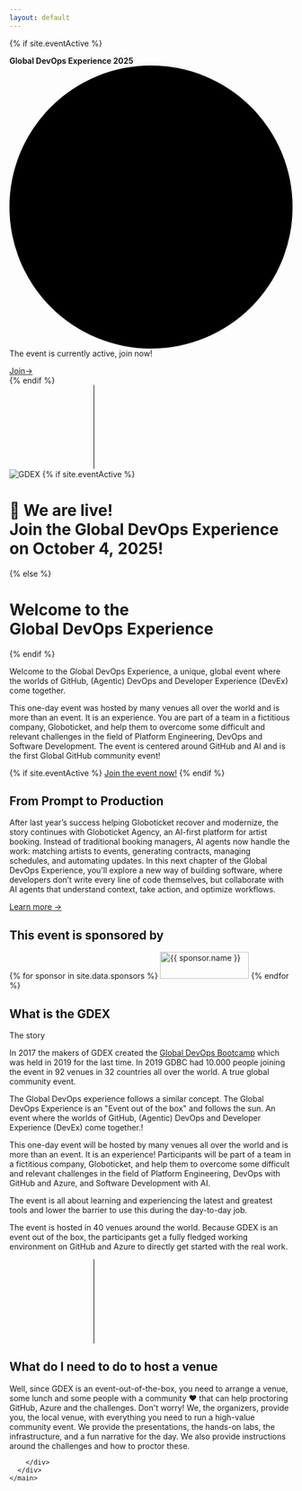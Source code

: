 ```yaml
---
layout: default
---
```


{% if site.eventActive %}
<div class="relative isolate flex items-center gap-x-6 overflow-hidden bg-gray-50 px-6 py-2.5 sm:px-3.5 sm:before:flex-1">
  <div class="absolute left-[max(-7rem,calc(50%-52rem))] top-1/2 -z-10 -translate-y-1/2 transform-gpu blur-2xl" aria-hidden="true">
    <div class="aspect-[577/310] w-[36.0625rem] bg-gradient-to-r from-[#ff80b5] to-[#9089fc] opacity-30" style="clip-path: polygon(74.8% 41.9%, 97.2% 73.2%, 100% 34.9%, 92.5% 0.4%, 87.5% 0%, 75% 28.6%, 58.5% 54.6%, 50.1% 56.8%, 46.9% 44%, 48.3% 17.4%, 24.7% 53.9%, 0% 27.9%, 11.9% 74.2%, 24.9% 54.1%, 68.6% 100%, 74.8% 41.9%)"></div>
  </div>
  <div class="absolute left-[max(45rem,calc(50%+8rem))] top-1/2 -z-10 -translate-y-1/2 transform-gpu blur-2xl" aria-hidden="true">
    <div class="aspect-[577/310] w-[36.0625rem] bg-gradient-to-r from-[#ff80b5] to-[#9089fc] opacity-30" style="clip-path: polygon(74.8% 41.9%, 97.2% 73.2%, 100% 34.9%, 92.5% 0.4%, 87.5% 0%, 75% 28.6%, 58.5% 54.6%, 50.1% 56.8%, 46.9% 44%, 48.3% 17.4%, 24.7% 53.9%, 0% 27.9%, 11.9% 74.2%, 24.9% 54.1%, 68.6% 100%, 74.8% 41.9%)"></div>
  </div>
  <div class="flex flex-wrap items-center gap-x-4 gap-y-2">
    <p class="text-sm leading-6 text-gray-900">
      <strong class="font-semibold">Global DevOps Experience 2025</strong><svg viewBox="0 0 2 2" class="mx-2 inline h-0.5 w-0.5 fill-current" aria-hidden="true"><circle cx="1" cy="1" r="1" /></svg>The event is currently active, join now!
    </p>
    <a href="/event-day" class="flex-none rounded-full bg-gray-900 px-3.5 py-1 text-normal font-semibold text-white shadow-sm hover:bg-gray-700 focus-visible:outline focus-visible:outline-2 focus-visible:outline-offset-2 focus-visible:outline-gray-900">Join<span aria-hidden="true">&rarr;</span></a>
  </div>
  <div class="flex flex-1 justify-end">
   
  </div>
</div>
{% endif %}

<div class="bg-gray-900">
    <main>
      <!-- Hero section -->
      <div class="relative isolate overflow-hidden">
        <svg class="absolute inset-0 -z-10 h-full w-full stroke-white/10 [mask-image:radial-gradient(100%_100%_at_top_right,white,transparent)]" aria-hidden="true">
          <defs>
            <pattern id="983e3e4c-de6d-4c3f-8d64-b9761d1534cc" width="200" height="200" x="50%" y="-1" patternUnits="userSpaceOnUse">
              <path d="M.5 200V.5H200" fill="none" />
            </pattern>
          </defs>
          <svg x="50%" y="-1" class="overflow-visible fill-gray-800/20">
            <path d="M-200 0h201v201h-201Z M600 0h201v201h-201Z M-400 600h201v201h-201Z M200 800h201v201h-201Z" stroke-width="0" />
          </svg>
          <rect width="100%" height="100%" stroke-width="0" fill="url(#983e3e4c-de6d-4c3f-8d64-b9761d1534cc)" />
        </svg>
        <div class="absolute left-[calc(50%-4rem)] top-10 -z-10 transform-gpu blur-3xl sm:left-[calc(50%-18rem)] lg:left-48 lg:top-[calc(50%-30rem)] xl:left-[calc(50%-24rem)]" aria-hidden="true">
          <div class="aspect-[1108/632] w-[69.25rem] bg-gradient-to-r from-[#80caff] to-[#4f46e5] opacity-20" style="clip-path: polygon(73.6% 51.7%, 91.7% 11.8%, 100% 46.4%, 97.4% 82.2%, 92.5% 84.9%, 75.7% 64%, 55.3% 47.5%, 46.5% 49.4%, 45% 62.9%, 50.3% 87.2%, 21.3% 64.1%, 0.1% 100%, 5.4% 51.1%, 21.4% 63.9%, 58.9% 0.2%, 73.6% 51.7%)"></div>
          </div>
        </div>
        <div class="mx-auto max-w-7xl px-6 pb-24 sm:pb-40 lg:flex lg:px-8 ">
          <div class="mx-auto max-w-2xl flex-shrink-0 lg:mx-0  lg:pt-8">   
          <img src="images/Logo-trans Small.png" alt="GDEX">        
            <!--<div class="mt-24 sm:mt-32 lg:mt-16">
              <a href="#" class="inline-flex space-x-6">
                <span class="rounded-full bg-indigo-500/10 px-3 py-1 text-xl font-semibold leading-6 text-indigo-400 ring-1 ring-inset ring-indigo-500/20">4 October, 2025</span>                
              </a>
            </div>-->
            {% if site.eventActive %}
            <h1 class="mt-10 text-4xl font-bold tracking-tight text-white sm:text-6xl">🎉 We are live!<br>Join the Global DevOps Experience on October 4,&nbsp;2025!</h1>
            {% else %}
            <h1 class="mt-10 text-4xl font-bold tracking-tight text-white sm:text-6xl">Welcome to the<br>Global&nbsp;DevOps&nbsp;Experience</h1>
            {% endif %}
            <p class="mt-6 text-lg leading-8 text-gray-300">Welcome to the <span class="font-bold tracking-tight text-white">Global DevOps Experience</span>, a unique, global event where the worlds of GitHub, (Agentic) DevOps and Developer Experience (DevEx) come together. </p>
             <p class="mt-6 text-lg leading-8 text-gray-300">This one-day event was hosted by many venues all over the world and is more than an event. It is an experience. You are part of a team in a fictitious company, Globoticket, and help them to overcome some difficult and relevant challenges in the field of Platform Engineering, DevOps and Software Development. The event is centered around GitHub and AI and is the first Global GitHub community event!</p>
            <div class="mt-10 flex items-center gap-x-6">
              {% if site.eventActive %}
               <a href="/event-day" class="rounded-md bg-indigo-500 px-3.5 py-2.5 text-2xl font-semibold text-white shadow-sm hover:bg-indigo-400 focus-visible:outline focus-visible:outline-2 focus-visible:outline-offset-2 focus-visible:outline-indigo-400">Join the event now!</a>
              {% endif %}
            </div>
                   <div class="mx-auto mt-8 max-w-7xl px-6 sm:mt-26 lg:px-8" id="more">
        <div class="mx-auto  text-center">
          <h2 class="text-base font-semibold leading-7 text-indigo-400">From Prompt to Production</h2>
          <p class="mt-6 text-lg leading-8 text-gray-300 text-justify">After last year’s success helping Globoticket recover and modernize, the story continues with <span class="font-semibold">Globoticket&nbsp;Agency</span>, an AI-first platform for artist booking. Instead of traditional booking managers, AI agents now handle the work: matching artists to events, generating contracts, managing schedules, and automating updates. In this next chapter of the Global DevOps Experience, you'll explore a new way of building software, where developers don’t write every line of code themselves, but collaborate with AI agents that understand context, take action, and optimize workflows.</p>
        </div>
      </div>            
          </div>
          <div class="mx-auto mt-16 flex max-w-2xl sm:mt-24 lg:ml-10 lg:mr-0 lg:mt-0 lg:max-w-none lg:flex-none xl:ml-32">
            <div class="max-w-3xl flex-none sm:max-w-5xl lg:max-w-none">
               <div id="globeViz"  class="w-[76rem]"></div>
            </div>
          </div>
        </div> 
                 <div class="mt-10 flex items-center justify-center gap-x-6">
            <!--<a href="https://sessionize.com/gdex-2025/" target="_blank" class="rounded-md bg-white px-3.5 py-2.5 text-sm font-semibold text-gray-900 shadow-sm hover:bg-gray-100 focus-visible:outline focus-visible:outline-2 focus-visible:outline-offset-2 focus-visible:outline-white">Register your venue</a>-->
            <a href="#more" class="text-sm font-semibold leading-6 text-white">Learn more <span aria-hidden="true">→</span></a>
          </div>
      <!-- Logo cloud -->
      <div class="mx-auto mt-8 max-w-7xl px-6 sm:mt-16 lg:px-8">
        <h2 class="text-center text-lg font-semibold leading-8 text-white">This event is sponsored by</h2>
        <div class="mx-auto mt-10 grid max-w-lg grid-cols-3 items-center gap-x-8 gap-y-10 sm:max-w-xl sm:grid-cols-2 sm:gap-x-10 lg:mx-0 lg:max-w-none lg:grid-cols-3">
          <!-- Loop through the site.data.sponsors -->
          {% for sponsor in site.data.sponsors %}
          <img class="col-span-2 max-h-12 w-full object-contain lg:col-span-1" src="{{ sponsor.logo }}" alt="{{ sponsor.name }}" width="158" height="48">
          {% endfor %}   
        </div>
      </div>
      <!-- Feature section -->
      <div class="mx-auto mt-32 max-w-7xl px-6 sm:mt-26 lg:px-8" id="more">
        <div class="mx-auto  text-center">
          <h2 class="text-base font-semibold leading-7 text-indigo-400">What is the GDEX</h2>
          <p class="mt-2 text-3xl font-bold tracking-tight text-white sm:text-4xl">The story</p>
          <p class="mt-6 text-lg leading-8 text-gray-300 text-justify">In 2017 the makers of GDEX created the <a href="https://globaldevopsbootcamp.com">Global DevOps Bootcamp</a> which was held in 2019 for the last time. In 2019 GDBC had 10.000 people joining the event in 92 venues in 32 countries all over the world. A true global community event. 
          </p>
          <p class="mt-6 text-lg leading-8 text-gray-300 text-justify">The Global DevOps experience follows a similar concept. The Global DevOps Experience is an "Event out of the box" and follows the sun. An event where the worlds of GitHub, (Agentic) DevOps and Developer Experience (DevEx) come together.! 
          </p>
          <p class="mt-6 text-lg leading-8 text-gray-300 text-justify">This one-day event will be hosted by many venues all over the world and is more than an event. It is an experience! Participants will be part of a team in a fictitious company, Globoticket, and help them to overcome some difficult and relevant challenges in the field of Platform Engineering, DevOps with GitHub and Azure, and Software Development with AI.</p>
          <p class="mt-6 text-lg leading-8 text-gray-300 text-justify">
          The event is all about learning and experiencing the latest and greatest tools and lower the barrier to use this during the day-to-day job.</p>
          <p class="mt-6 text-lg leading-8 text-gray-300 text-justify">The event is hosted in 40 venues around the world. Because GDEX is an event out of the box, the participants get a fully fledged working environment on GitHub and Azure to directly get started with the real work.</p>
        </div>
      </div>
      <!-- Current venues -->
      <!--   <div class="mx-auto mt-32 max-w-7xl px-6 sm:mt-26 lg:px-8" id="participants">
        <div class="mx-auto lg:mx-0 ">
          <h2 class="text-base font-semibold leading-8 text-indigo-400">Already registered venues</h2> 
          <p class="mt-2 text-3xl font-bold tracking-tight text-white sm:text-4xl">How do I participate!</p>
          <p class="mt-6 text-lg leading-8 text-gray-300">As the experience already took place, you can no longer sign up. However, the below venues took part and provided a great event for their guests!</p>
        </div>
        <div id="map" class="mt-8" style="height: 680px;"></div>
        <div class="">
          <div class="mt-8 flow-root">
            <div class="-mx-4 -my-2 overflow-x-auto sm:-mx-6 lg:-mx-8">
              <div class="inline-block min-w-full py-2 align-middle sm:px-6 lg:px-8">
                <table class="min-w-full">
                  <thead class="bg-gray-900">
                    <tr>
                      <th scope="col" class="py-3.5 pl-4 pr-3 text-left text-sm font-semibold text-white sm:pl-0">Name</th>
                      <th scope="col" class="px-3 py-3.5 text-left text-sm font-semibold text-white">Organizer</th>
                      <th scope="col" class="px-3 py-3.5 text-left text-sm font-semibold text-white">City</th>
                    </tr>
                  </thead>
                  {% assign grouped_venues = site.venues | group_by: "location.country" %}
                  {% for country in grouped_venues %}
                    {% assign visible_venues = country.items | where: "isShown", true %}
                    {% if visible_venues.size > 0 %}
                      <tbody class="bg-gray-900">
                        <tr class="border-gray-800">
                          <th colspan="5" scope="colgroup" class="bg-gray-900 py-2 pl-4 pr-3 text-left text-2xl font-semibold text-white sm:pl-3">{{ country.name }}</th>
                        </tr>
                        {% for venue in visible_venues %}
                          <tr class="border-t border-gray-800">
                            <td class="whitespace-nowrap py-4 pl-4 pr-3 text-normal font-medium text-white sm:pl-6">
                              <a href="{{ venue.url }}" class="text-white underline">{{ venue.venueName }}</a>
                            </td>
                            <td class="whitespace-nowrap px-3 py-4 text-sm text-gray-300">{{ venue.primaryContactName}}</td>
                            <td class="whitespace-nowrap px-3 py-4 text-sm text-gray-300">{{ venue.location.city}}</td>
                          </tr>
                        {% endfor %}
                      </tbody>
                    {% endif %}
                  {% endfor %}
                </table>
              </div>
            </div>
          </div>
        </div>
      </div> 
      -->
      <!-- CTA section -->
      <div class="relative isolate mt-4 px-6 py-32 sm:mt-16 sm:py-40 lg:px-8">
        <svg class="absolute inset-0 -z-10 h-full w-full stroke-white/10 [mask-image:radial-gradient(100%_100%_at_top_right,white,transparent)]" aria-hidden="true">
          <defs>
            <pattern id="1d4240dd-898f-445f-932d-e2872fd12de3" width="200" height="200" x="50%" y="0" patternUnits="userSpaceOnUse">
              <path d="M.5 200V.5H200" fill="none" />
            </pattern>
          </defs>
          <svg x="50%" y="0" class="overflow-visible fill-gray-800/20">
            <path d="M-200 0h201v201h-201Z M600 0h201v201h-201Z M-400 600h201v201h-201Z M200 800h201v201h-201Z" stroke-width="0" />
          </svg>
          <rect width="100%" height="100%" stroke-width="0" fill="url(#1d4240dd-898f-445f-932d-e2872fd12de3)" />
        </svg>
        <div class="absolute inset-x-0 top-10 -z-10 flex transform-gpu justify-center overflow-hidden blur-3xl" aria-hidden="true">
          <div class="aspect-[1108/632] w-[69.25rem] flex-none bg-gradient-to-r from-[#80caff] to-[#4f46e5] opacity-20" style="clip-path: polygon(73.6% 51.7%, 91.7% 11.8%, 100% 46.4%, 97.4% 82.2%, 92.5% 84.9%, 75.7% 64%, 55.3% 47.5%, 46.5% 49.4%, 45% 62.9%, 50.3% 87.2%, 21.3% 64.1%, 0.1% 100%, 5.4% 51.1%, 21.4% 63.9%, 58.9% 0.2%, 73.6% 51.7%)"></div>
        </div>
        <div class="mx-auto max-w-7xl text-center px-6 sm:mt-26 lg:px-8">
          <h2 class="text-3xl font-bold tracking-tight text-white sm:text-4xl">What do I need to do to host a venue</h2>
          <p class="mx-auto mt-6  text-lg leading-8 text-justify text-gray-300">Well, since GDEX is an event-out-of-the-box, you need to arrange a venue, some lunch and some people with a community ❤️ that can help proctoring GitHub, Azure and the challenges. Don't worry! We, the organizers, provide you, the local venue, with everything you need to run a high-value community event. We provide the presentations, the hands-on labs, the infrastructure, and a fun narrative for the day. We also provide instructions around the challenges and how to proctor these. </p>

        </div>
      </div>
    </main>
  </div>
  <style>
.hs-input {
  display: block;
  width: 100%;
  padding: 0.5rem 0.75rem;
  font-size: 1rem;
  line-height: 1.5;
  color: #4a5568;
  background-color: #fff;
  background-clip: padding-box;
  border: 1px solid #e2e8f0;
  border-radius: 0.375rem;
  transition: border-color 0.15s ease-in-out, box-shadow 0.15s ease-in-out;
}
.submitted-message
{
  color: #fff;
  font-size: 1.5rem;
  text-align: center;
}
.form-columns-1, .form-columns-2{
  max-width: 100% !important;
}
</style>
  <script charset="utf-8" type="text/javascript" src="//js.hsforms.net/forms/embed/v2.js"></script>
<script>
  hbspt.forms.create({
    region: "na1",
    portalId: "697348",
    formId: "880d174c-1ae1-405a-9e97-5fa67b2a6fb9",
    target: "#form-hubspot",
    inlineMessage: "Thank you for your interest in the Global DevOps Experience.",
    submitText: "Sign up",
    submitButtonClass: "rounded-md bg-indigo-500 px-3.5 py-2.5 text-xl font-semibold text-white shadow-sm hover:bg-indigo-400 focus-visible:outline focus-visible:outline-2 focus-visible:outline-offset-2 focus-visible:outline-indigo-400",
    cssClass: "text-lg leading-8 text-justify text-gray-300",    
  });
</script>
  <script>

{% assign maxR = "20" %}
{% assign propagationSpeed = "20" %}
{% assign repeatPeriod = "2000"  %}

    const gData = [
    {% for venue in site.venues %}
      {% if venue.isShown %}
        {% assign lat = venue.location.latitude | plus: 0 %}
        {% assign lng = venue.location.longitude | plus: 0 %}
        {% if lat and lng %}
          {
            name: '{{ venue.venueName }}',
            organizer: '{{ venue.primaryContactName }}',
            url: '{{ venue.url }}',
            lat: {{ lat }},
            lng: {{ lng }},
            maxR: {{ maxR }},
            propagationSpeed: {{ propagationSpeed }},
            repeatPeriod: {{ repeatPeriod }}
          },
        {% endif %}
      {% endif %}
    {% endfor %}
    ];

// Clear for now
 gData.length = 0;

    const colorInterpolator = t => `rgba(255,100,50,${Math.sqrt(1-t)})`;

  const myGlobe = Globe()
    (document.getElementById('globeViz'))

   // .globeImageUrl('images/worldmap.png')
    .globeImageUrl('//unpkg.com/three-globe/example/img/earth-blue-marble.jpg')
    .pointOfView({ lat: 40.178873, lng: -258.222656, altitude: 1 }) 
    .showGraticules(false)
    .showAtmosphere(true)
    .backgroundColor('rgba(0,0,0,0)')
    .showGlobe(true)
    .ringsData(gData)
    .ringColor(() => colorInterpolator)
    .ringMaxRadius('maxR')
    .ringPropagationSpeed('propagationSpeed')
    .ringRepeatPeriod('repeatPeriod')
    .labelsData(gData)
    .labelLat(d => d.lat)
    .labelLng(d => d.lng)
    .labelText(d => d.name)
   // .labelSize(d => Math.sqrt(d.properties.pop_max) * 4e-4)
    //.labelDotRadius(d => Math.sqrt(d.properties.pop_max) * 4e-4)
    .labelColor(() => 'rgba(255, 165, 0, 0.75)')
    .labelResolution(2); 

    myGlobe.controls().autoRotate = true;
    myGlobe.controls().autoRotateSpeed = 1.8;
    myGlobe.controls().enableZoom = false;

   // Map
   var map = L.map('map').setView([51.505, -0.09], 2); 
   L.tileLayer('https://tile.openstreetmap.org/{z}/{x}/{y}.png', {
    maxZoom: 19,
    attribution: '&copy; <a href="http://www.openstreetmap.org/copyright">OpenStreetMap</a>'
    }).addTo(map);

    // Add markers for each venue
    for (var i = 0; i < gData.length; i++) {
      var venue = gData[i];
      var marker = L.marker([venue.lat, venue.lng], {title: venue.name});
      
      // Bind a popup with the venue's name and URL to the marker
      marker.bindPopup(`Visit <a href="${venue.url}" target="_blank" rel="noopener noreferrer">${venue.name}</a> by ${venue.organizer}`);
      
      // Add the marker to the map
      marker.addTo(map);
    }
</script>
